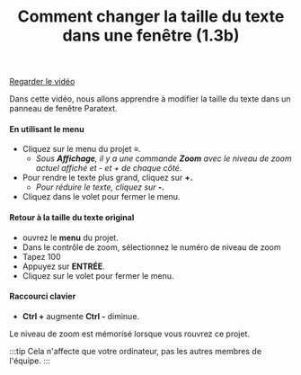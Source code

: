 ﻿---
title:  Comment changer la taille du texte dans une fenêtre (1.3b)
---
[Regarder le vidéo](https://vimeo.com/467796221/)

Dans cette vidéo, nous allons apprendre à modifier la taille du texte dans un panneau de fenêtre Paratext.

#### En utilisant le menu

-   Cliquez sur le menu du projet ≡.
    -  *Sous **Affichage**, il y a une commande **Zoom** avec le niveau de zoom actuel affiché et - et + de chaque côté*.
-   Pour rendre le texte plus grand, cliquez sur **+.**
    -  *Pour réduire le texte, cliquez sur **-.*** 
-   Cliquez dans le volet pour fermer le menu.

#### Retour à la taille du texte original

-   ouvrez le **menu** du projet.
-   Dans le contrôle de zoom, sélectionnez le numéro de niveau de zoom
-   Tapez 100
-   Appuyez sur **ENTRÉE**.
-   Cliquez sur le volet pour fermer le menu.

#### Raccourci clavier

-   **Ctrl +** augmente **Ctrl -** diminue.

Le niveau de zoom est mémorisé lorsque vous rouvrez ce projet.

:::tip
Cela n'affecte que votre ordinateur, pas les autres membres de l'équipe.
:::
